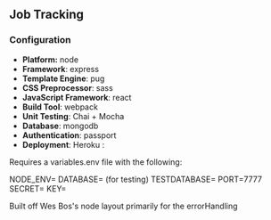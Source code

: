## Job Tracking

### Configuration
- **Platform:** node
- **Framework**: express
- **Template Engine**: pug
- **CSS Preprocessor**: sass
- **JavaScript Framework**: react
- **Build Tool**: webpack
- **Unit Testing**: Chai + Mocha 
- **Database**: mongodb
- **Authentication**: passport
- **Deployment**: Heroku : 


Requires a variables.env file with the following: 

NODE_ENV=
DATABASE=
(for testing)
TESTDATABASE=
PORT=7777
SECRET=
KEY=


Built off Wes Bos's node layout primarily for the errorHandling